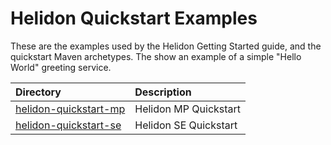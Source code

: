 
# Helidon Quickstart Examples

These are the examples used by the Helidon Getting Started guide, and
the quickstart Maven archetypes. The show an example of a simple
"Hello World" greeting service.

|Directory                     | Description |
|:------------------------------|:-------------|
| [helidon-quickstart-mp](./helidon-quickstart-mp/README.md) | Helidon MP Quickstart |
| [helidon-quickstart-se](./helidon-quickstart-se/README.md) | Helidon SE Quickstart |

